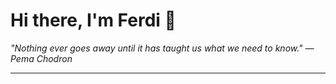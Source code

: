 <h1>Hi there, I'm Ferdi 👋</h1>

<p><em>
  "Nothing ever goes away until it has taught us what we need to know." — Pema Chodron
</em></p>

---
